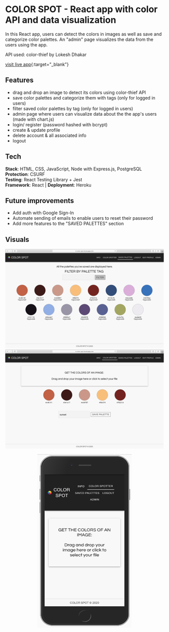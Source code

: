 # COLOR SPOT - React app with color API and data visualization

In this React app, users can detect the colors in images as well as save and categorize color palettes. An "admin" page visualizes the data from the users using the app. <br />

API used: color-thief by Lokesh Dhakar

[visit live app](https://color-spot.herokuapp.com){:target="\_blank"}

## Features

-   drag and drop an image to detect its colors using color-thief API
    <br />
-   save color palettes and categorize them with tags (only for logged in users)
    <br />
-   filter saved color palettes by tag (only for logged in users)
    <br />
-   admin page where users can visualize data about the the app's users (made with chart.js)
    <br />
-   login/ register (password hashed with bcrypt)
    <br />
-   create & update profile
    <br />
-   delete account & all associated info
    <br />
-   logout

## Tech

**Stack**: HTML, CSS, JavaScript, Node with Express.js, PostgreSQL <br />
**Protection**: CSURF <br />
**Testing**: React Testing Library + Jest <br />
**Framework**: React | **Deployment**: Heroku

## Future improvements

-   Add auth with Google Sign-In
-   Automate sending of emails to enable users to reset their password
-   Add more features to the "SAVED PALETTES" section

## Visuals

![screenshot](readMe/screenshot_2.png)
![screenshot](readMe/screenshot_1.png)

<p align="center">
<img width="300" height="550" src="readMe/mobile.png">
</p>
